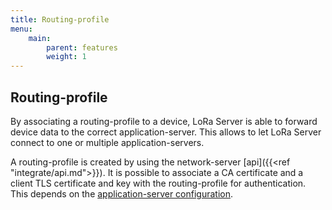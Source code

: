 ```yaml
---
title: Routing-profile
menu:
    main:
        parent: features
        weight: 1
---
```


## Routing-profile

By associating a routing-profile to a device, LoRa Server is able to forward
device data to the correct application-server. This allows to let LoRa Server
connect to one or multiple application-servers.

A routing-profile is created by using the network-server [api]({{<ref "integrate/api.md">}}).
It is possible to associate a CA certificate and a client TLS certificate and key
with the routing-profile for authentication. This depends on the
[application-server configuration](https://docs.loraserver.io/lora-app-server/install/config/).
